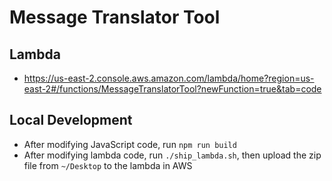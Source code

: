 # Message Translator Tool

## Lambda
- https://us-east-2.console.aws.amazon.com/lambda/home?region=us-east-2#/functions/MessageTranslatorTool?newFunction=true&tab=code

## Local Development
- After modifying JavaScript code, run `npm run build`
- After modifying lambda code, run `./ship_lambda.sh`, then upload the zip file from `~/Desktop` to the lambda in AWS